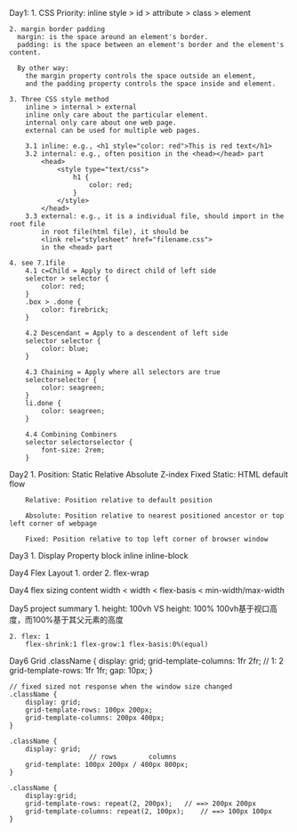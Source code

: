 Day1:
    1. CSS Priority:
      inline style > id > attribute > class > element

    2. margin border padding
      margin: is the space around an element's border.
      padding: is the space between an element's border and the element's content.

      By other way:
        the margin property controls the space outside an element,
        and the padding property controls the space inside and element.

    3. Three CSS style method
        inline > internal > external
        inline only care about the particular element.
        internal only care about one web page.
        external can be used for multiple web pages.

        3.1 inline: e.g., <h1 style="color: red">This is red text</h1>
        3.2 internal: e.g., often position in the <head></head> part
            <head>
                <style type="text/css">
                    h1 {
                        color: red;
                    }
                </style>
            </head>
        3.3 external: e.g., it is a individual file, should import in the root file
            in root file(html file), it should be 
            <link rel="stylesheet" href="filename.css">
            in the <head> part

    4. see 7.1file
        4.1 c=Child = Apply to direct child of left side
        selector > selector {
            color: red;
        }
        .box > .done {
            color: firebrick;
        }

        4.2 Descendant = Apply to a descendent of left side
        selector selector {
            color: blue;
        }

        4.3 Chaining = Apply where all selectors are true
        selectorselector {
            color: seagreen;
        }
        li.done {
            color: seagreen;
        }

        4.4 Combining Combiners
        selector selectorselector {
            font-size: 2rem;
        }

Day2
    1. Position: Static Relative Absolute Z-index Fixed 
        Static: HTML default flow

        Relative: Position relative to default position

        Absolute: Position relative to nearest positioned ancestor or top left corner of webpage

        Fixed: Position relative to top left corner of browser window

Day3
    1. Display Property
        block inline inline-block


Day4 Flex Layout
    1. order
    2. flex-wrap 

Day4 flex sizing
    content width < width < flex-basis < min-width/max-width

Day5 project summary
    1. height: 100vh VS height: 100%
        100vh基于视口高度，而100%基于其父元素的高度

    2. flex: 1
        flex-shrink:1 flex-grow:1 flex-basis:0%(equal)

Day6 Grid
    .className {
        display: grid;
        grid-template-columns: 1fr 2fr; // 1: 2
        grid-template-rows: 1fr 1fr;
        gap: 10px;
    }

    // fixed sized not response when the window size changed
    .className {
        display: grid;
        grid-template-rows: 100px 200px;
        grid-template-columns: 200px 400px;
    }

    .className {
        display: grid;
                        // rows        columns
        grid-template: 100px 200px / 400px 800px;
    }

    .className {
        display:grid;
        grid-template-rows: repeat(2, 200px);   // ==> 200px 200px
        grid-template-columns: repeat(2, 100px);    // ==> 100px 100px
    }
